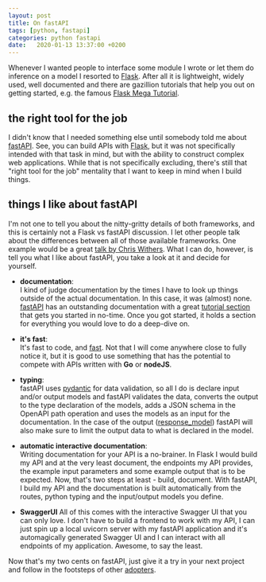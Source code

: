```yaml
---
layout: post
title: On fastAPI
tags: [python, fastapi]
categories: python fastapi
date:   2020-01-13 13:37:00 +0200
---
```

Whenever I wanted people to interface some module I wrote or let them do inference on a model I resorted to [Flask](https://github.com/pallets/flask). After all it is lightweight, widely used, well documented and there are gazillion tutorials that help you out on getting started, e.g. the famous [Flask Mega Tutorial](https://blog.miguelgrinberg.com/post/the-flask-mega-tutorial-part-i-hello-world). 

## the right tool for the job
I didn't know that I needed something else until somebody told me about [fastAPI](https://fastapi.tiangolo.com/). See, you can build APIs with [Flask](https://github.com/pallets/flask), but it was not specifically intended with that task in mind, but with the ability to construct complex web applications. While that is not specifically excluding, there's still that "right tool for the job" mentality that I want to keep in mind when I build things. 

## things I like about fastAPI
I'm not one to tell you about the nitty-gritty details of both frameworks, and this is certainly not a Flask vs fastAPI discussion. I let other people talk about the differences between all of those available frameworks. One example would be a great [talk by Chris Withers](https://www.youtube.com/watch?v=3DLwPcrE5mA). What I can do, however, is tell you what I like about fastAPI, you take a look at it and decide for yourself. 

- **documentation**:   
I kind of judge documentation by the times I have to look up things outside of the actual documentation. In this case, it was (almost) none. [fastAPI](https://fastapi.tiangolo.com/) has an outstanding documentation with a great [tutorial section](https://fastapi.tiangolo.com/tutorial/intro/) that gets you started in no-time. Once you got started, it holds a section for everything you would love to do a deep-dive on.

- **it's fast**:   
It's fast to code, and [fast](https://www.techempower.com/benchmarks/#section=test&runid=7464e520-0dc2-473d-bd34-dbdfd7e85911&hw=ph&test=query&l=zijzen-7). Not that I will come anywhere close to fully notice it, but it is good to use something that has the potential to compete with APIs written with **Go** or **nodeJS**.

- **typing**:   
fastAPI uses [pydantic](https://github.com/samuelcolvin/pydantic/) for data validation, so all I do is declare input and/or output models and fastAPI validates the data, converts the output to the type declaration of the models, adds a JSON schema in the OpenAPI path operation and uses the models as an input for the documentation. In the case of the output ([response_model](https://fastapi.tiangolo.com/tutorial/response-model/)) fastAPI will also make sure to limit the output data to what is declared in the model.

- **automatic interactive documentation**:  
Writing documentation for your API is a no-brainer. In Flask I would build my API and at the very least document, the endpoints my API provides, the example input parameters and some example output that is to be expected. Now, that's two steps at least - build, document.
With fastAPI, I build my API and the documentation is built automatically from the routes, python typing and the input/output models you define. 

- **SwaggerUI**
All of this comes with the interactive Swagger UI that you can only love. I don't have to build a frontend to work with my API, I can just spin up a local uvicorn server with my fastAPI application and it's automagically generated Swagger UI and I can interact with all endpoints of my application. Awesome, to say the least.

Now that's my two cents on fastAPI, just give it a try in your next project and follow in the footsteps of other [adopters](https://fastapi.tiangolo.com/#opinions).


